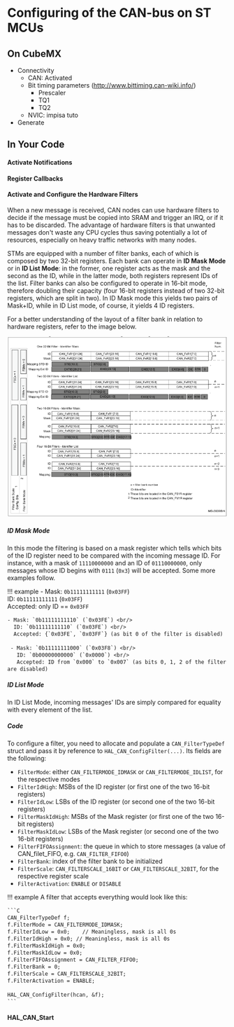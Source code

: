# Configuring of the CAN-bus on ST MCUs

## On CubeMX
- Connectivity
    - CAN: Activated
    - Bit timing parameters (http://www.bittiming.can-wiki.info/)
        - Prescaler
        - TQ1
        - TQ2
    - NVIC: impisa tuto
- Generate

## In Your Code

#### Activate Notifications

#### Register Callbacks

#### Activate and Configure the Hardware Filters
When a new message is received, CAN nodes can use hardware filters to decide if the message must be copied into SRAM and trigger an IRQ, or if it has to be discarded. The advantage of hardware filters is that unwanted messages don't waste any CPU cycles thus saving potentially a lot of resources, especially on heavy traffic networks with many nodes.

STMs are equipped with a number of filter banks, each of which is composed by two 32-bit registers. Each bank can operate in **ID Mask Mode** or in **ID List Mode**: in the former, one register acts as the mask and the second as the ID, while in the latter mode, both registers represent IDs of the list. Filter banks can also be configured to operate in 16-bit mode, therefore doubling their capacity (four 16-bit registers instead of two 32-bit registers, which are split in two). In ID Mask mode this yields two pairs of Mask+ID, while in ID List mode, of course, it yields 4 ID registers.

For a better understanding of the layout of a filter bank in relation to hardware registers, refer to the image below.

![CAN Filter register](imgs/can-filters.png)

##### ID Mask Mode
In this mode the filtering is based on a mask register which tells which bits of the ID register need to be compared with the incoming message ID. For instance, with a mask of `11110000000` and an ID of `01110000000`, only messages whose ID begins with `0111` (`0x3`) will be accepted. Some more examples follow.

!!! example
    - Mask: `0b11111111111` (`0x03FF`) <br/>
      ID: `0b11111111111` (`0x03FF`) <br/>
      Accepted: only ID == `0x03FF`

    - Mask: `0b11111111110` (`0x03FE`) <br/>
      ID: `0b11111111110` (`0x03FE`) <br/>
      Accepted: {`0x03FE`, `0x03FF`} (as bit 0 of the filter is disabled)

     - Mask: `0b11111111000` (`0x03F8`) <br/>
       ID: `0b00000000000` (`0x0000`) <br/>
       Accepted: ID from `0x000` to `0x007` (as bits 0, 1, 2 of the filter are disabled)

##### ID List Mode
In ID List Mode, incoming messages' IDs are simply compared for equality with every element of the list.

##### Code
To configure a filter, you need to allocate and populate a `CAN_FilterTypeDef` struct and pass it by reference to `HAL_CAN_ConfigFilter(...)`. Its fields are the following:

- `FilterMode`: either `CAN_FILTERMODE_IDMASK` or `CAN_FILTERMODE_IDLIST`, for the respective modes
- `FilterIdHigh`: MSBs of the ID register (or first one of the two 16-bit registers)
- `FilterIdLow`: LSBs of the ID register (or second one of the two 16-bit registers)
- `FilterMaskIdHigh`: MSBs of the Mask register (or first one of the two 16-bit registers)
- `FilterMaskIdLow`: LSBs of the Mask register (or second one of the two 16-bit registers)
- `FilterFIFOAssignment`: the queue in which to store messages (a value of CAN_filet_FIFO, e.g. `CAN_FILTER_FIFO0`)
- `FilterBank`: index of the filter bank to be initialized
- `FilterScale`: `CAN_FILTERSCALE_16BIT` or `CAN_FILTERSCALE_32BIT`, for the respective register scale
- `FilterActivation`: `ENABLE` or `DISABLE`

!!! example
    A filter that accepts everything would look like this:

    ```C
    CAN_FilterTypeDef f;
    f.FilterMode = CAN_FILTERMODE_IDMASK;
    f.FilterIdLow = 0x0;    // Meaningless, mask is all 0s
    f.FilterIdHigh = 0x0; // Meaningless, mask is all 0s
    f.FilterMaskIdHigh = 0x0;
    f.FilterMaskIdLow = 0x0;
    f.FilterFIFOAssignment = CAN_FILTER_FIFO0;
    f.FilterBank = 0;
    f.FilterScale = CAN_FILTERSCALE_32BIT;
    f.FilterActivation = ENABLE;

    HAL_CAN_ConfigFilter(hcan, &f);
    ```

#### HAL_CAN_Start
